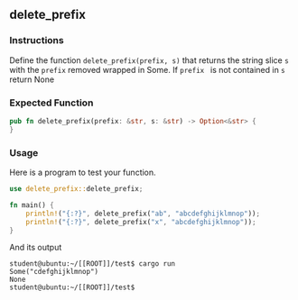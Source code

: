 ## delete_prefix

### Instructions

Define the function `delete_prefix(prefix, s)` that returns the string slice `s` with the `prefix` removed wrapped in Some. If `prefix ` is not contained in `s` return None

### Expected Function

```rust
pub fn delete_prefix(prefix: &str, s: &str) -> Option<&str> {
}
```

### Usage

Here is a program to test your function.

```rust
use delete_prefix::delete_prefix;

fn main() {
	println!("{:?}", delete_prefix("ab", "abcdefghijklmnop"));
	println!("{:?}", delete_prefix("x", "abcdefghijklmnop"));
}
```

And its output

```console
student@ubuntu:~/[[ROOT]]/test$ cargo run
Some("cdefghijklmnop")
None
student@ubuntu:~/[[ROOT]]/test$
```
